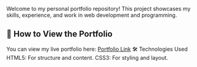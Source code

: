 Welcome to my personal portfolio repository! This project showcases my skills, experience, and work in web development and programming.
## 🚀 How to View the Portfolio
You can view my live portfolio here: [Portfolio Link](https://afnans-portfolio2.netlify.app/)
🛠️ Technologies Used
HTML5: For structure and content.
CSS3: For styling and layout.
